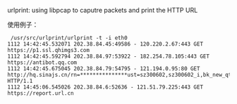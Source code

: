 urlprint:  using libpcap to caputre packets and print the HTTP URL

使用例子：
```
 /usr/src/urlprint/urlprint -t -i eth0
1112 14:42:45.532071 202.38.84.45:49586 - 120.220.2.67:443 GET https://p1.ssl.qhimgs3.com
1112 14:42:45.592794 202.38.84.97:53922 - 182.254.78.105:443 GET https://antibot.qq.com
1112 14:42:45.675045 202.38.84.79:54795 - 121.194.0.95:80 GET http://hq.sinajs.cn/rn=***************ust=sz300602,sz300602_i,bk_new_qtxy HTTP/1.1
1112 14:45:06.545026 202.38.84.6:52636 - 121.51.79.225:443 GET https://report.url.cn
```
